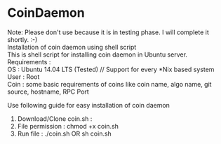 CoinDaemon
==========

Note: Please don't use because it is in testing phase. I will complete it shortly. :-)<br />
Installation of coin daemon using shell script <br />
This is shell script for installing coin daemon in Ubuntu server. <br />
Requirements : <br />
OS : Ubuntu 14.04 LTS (Tested) // Support for every *Nix based system <br />
User :  Root <br />
Coin : some basic requirements of coins like coin name, algo name, git source, hostname, RPC Port <br />

Use following guide for easy installation of coin daemon <br />
1. Download/Clone coin.sh : 
2. File permission : chmod +x coin.sh
3. Run file : ./coin.sh OR sh coin.sh
